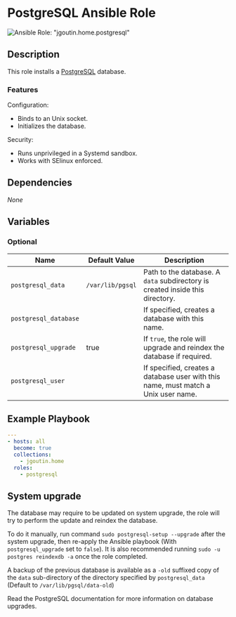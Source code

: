 # PostgreSQL Ansible Role

![Ansible Role: "jgoutin.home.postgresql"](https://github.com/JGoutin/ansible_home/workflows/Ansible%20Role:%20%22jgoutin.home.postgresql%22/badge.svg)

## Description

This role installs a [PostgreSQL](https://www.postgresql.org) database.

### Features

Configuration:
* Binds to an Unix socket.
* Initializes the database.
  
Security:
* Runs unprivileged in a Systemd sandbox.
* Works with SElinux enforced.

## Dependencies

*None*

## Variables

### Optional

| Name                  | Default Value    | Description                                                                        |
|-----------------------|------------------|------------------------------------------------------------------------------------|
| `postgresql_data`     | `/var/lib/pgsql` | Path to the database. A `data` subdirectory is created inside this directory.      |
| `postgresql_database` |                  | If specified, creates a database with this name.                                   |
| `postgresql_upgrade`  | true             | If `true`, the role will upgrade and reindex the database if required.             |
| `postgresql_user`     |                  | If specified, creates a database user with this name, must match a Unix user name. |

## Example Playbook

```yaml
---
- hosts: all
  become: true
  collections:
    - jgoutin.home
  roles:
    - postgresql
```

## System upgrade

The database may require to be updated on system upgrade, the role will try to perform
the update and reindex the database. 

To do it manually, run command `sudo postgresql-setup --upgrade` after the system 
upgrade, then re-apply the Ansible playbook (With `postgresql_upgrade` set to `false`). 
It is also recommended running `sudo -u postgres reindexdb -a` once the role completed.

A backup of the previous database is available as a `-old` suffixed copy of the
`data` sub-directory of the directory specified by `postgresql_data`
(Default to `/var/lib/pgsql/data-old`)

Read the PostgreSQL documentation for more information on database upgrades.
